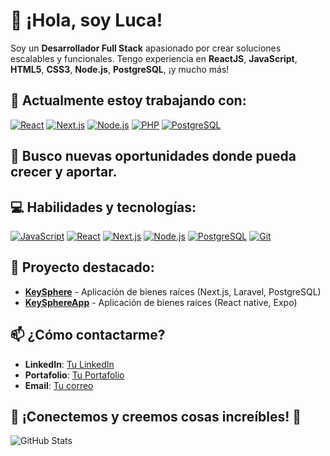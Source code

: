 # 👋 ¡Hola, soy Luca!

Soy un **Desarrollador Full Stack** apasionado por crear soluciones escalables y funcionales. Tengo experiencia en **ReactJS**, **JavaScript**, **HTML5**, **CSS3**, **Node.js**, **PostgreSQL**, ¡y mucho más!

## 🌱 Actualmente estoy trabajando con:
[![React](https://img.shields.io/badge/-ReactJS-61DAFB?logo=react&logoColor=black&style=flat-square)](https://reactjs.org/)
[![Next.js](https://img.shields.io/badge/-Next.js-000?logo=next.js&logoColor=white&style=flat-square)](https://nextjs.org/)
[![Node.js](https://img.shields.io/badge/-Node.js-339933?logo=node.js&logoColor=white&style=flat-square)](https://nodejs.org/)
[![PHP](https://img.shields.io/badge/-PHP-339933?logo=php&logoColor=white&style=flat-square)](https://www.php.net/)
[![PostgreSQL](https://img.shields.io/badge/-PostgreSQL-336791?logo=postgresql&logoColor=white&style=flat-square)](https://www.postgresql.org/)

## 💼 Busco nuevas oportunidades donde pueda crecer y aportar.

## 💻 Habilidades y tecnologías:
[![JavaScript](https://img.shields.io/badge/-JavaScript-F7DF1E?logo=javascript&logoColor=black&style=flat-square)](https://developer.mozilla.org/en-US/docs/Web/JavaScript)
[![React](https://img.shields.io/badge/-ReactJS-61DAFB?logo=react&logoColor=black&style=flat-square)](https://reactjs.org/)
[![Next.js](https://img.shields.io/badge/-Next.js-000?logo=next.js&logoColor=white&style=flat-square)](https://nextjs.org/)
[![Node.js](https://img.shields.io/badge/-Node.js-339933?logo=node.js&logoColor=white&style=flat-square)](https://nodejs.org/)
[![PostgreSQL](https://img.shields.io/badge/-PostgreSQL-336791?logo=postgresql&logoColor=white&style=flat-square)](https://www.postgresql.org/)
[![Git](https://img.shields.io/badge/-Git-F05032?logo=git&logoColor=white&style=flat-square)](https://git-scm.com/)

## 📂 Proyecto destacado:
- **[KeySphere](https://github.com/LucaRM95/key-sphere-re)** - Aplicación de bienes raíces (Next.js, Laravel, PostgreSQL)
- **[KeySphereApp](https://github.com/LucaRM95/key-sphere-app)** - Aplicación de bienes raíces (React native, Expo)

## 📫 ¿Cómo contactarme?
- **LinkedIn**: [Tu LinkedIn](https://www.linkedin.com/in/luca-rojas-massey-77b3a428b/)
- **Portafolio**: [Tu Portafolio](https://lrm-developer.vercel.app/)
- **Email**: [Tu correo](mailto:lucasrojas95@gmail.com)

## 🔧 ¡Conectemos y creemos cosas increíbles! 🚀

![GitHub Stats](https://github-readme-stats.vercel.app/api?username=tuUsuario&show_icons=true&theme=radical)
